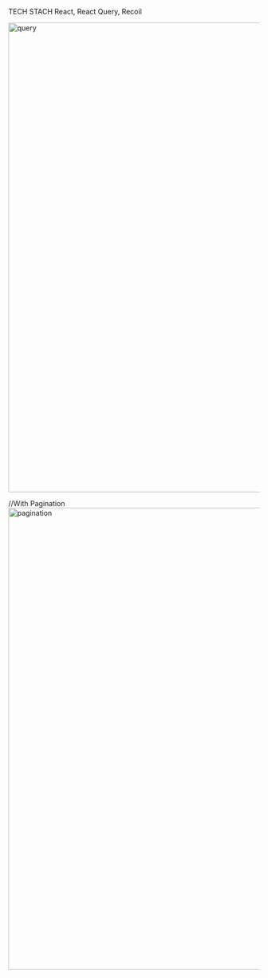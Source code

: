 TECH STACH
React, React Query, Recoil

<img width="941" alt="query" src="https://github.com/saidbadalov1/react-query-movie-app-with-recoil/assets/97359355/2f63ad62-1cd0-4762-b59f-9ac3922105a7">

//With Pagination
<img width="926" alt="pagination" src="https://github.com/saidbadalov1/react-query-movie-app-with-recoil/assets/97359355/390be099-e213-4599-a228-2e33ccb0ede1">
